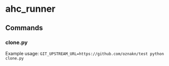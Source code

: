 # ahc_runner

## Commands

### clone.py

Example usage: `GIT_UPSTREAM_URL=https://github.com/oznakn/test python clone.py`
